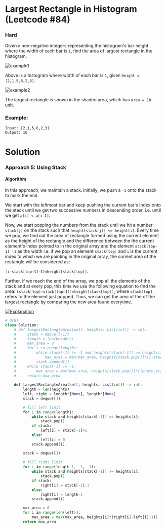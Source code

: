 Largest Rectangle in Histogram (Leetcode #84)
===============================
### Hard

Given `n` non-negative integers representing the histogram's bar height where the width of each bar is `1`, find the area of largest rectangle in the histogram.

![example1](https://assets.leetcode.com/uploads/2018/10/12/histogram.png)

Above is a histogram where width of each bar is `1`, given `height = [2,1,5,6,2,3]`.

![example2](https://assets.leetcode.com/uploads/2018/10/12/histogram_area.png)
 
The largest rectangle is shown in the shaded area, which has `area = 10` unit.

### Example:
```
Input: [2,1,5,6,2,3]
Output: 10
```

Solution
========
### Approach 5: Using Stack
#### Algorithm

In this approach, we maintain a stack. Initially, we push a `-1` onto the stack to mark the end.

We start with the leftmost bar and keep pushing the current bar's index onto the stack until we get two successive numbers in descending order,
i.e. until we get `a[i] < a[i-1]`. 

Now, we start popping the numbers from the stack until we hit a number `stack[j]` on the stack such that `height[stack[j]] <= height[i]`.
Every time we pop, we find out the area of rectangle formed using the current element as the height of the rectangle and the difference between the the current element's
index pointed to in the original array and the element `stack[top-1] -1` as the width i.e. if we pop an element `stack[top]` and `i` is the current index to which we are
pointing in the original array, the current area of the rectangle will be considered as:

`(i−stack[top−1]−1)×height[stack[top]]`.

Further, if we reach the end of the array, we pop all the elements of the stack and at every pop, this time we use the following equation to find the area:
`(stack[top]−stack[top−1])×height[stack[top]]`, where `stack[top]` refers to the element just popped. 
Thus, we can get the area of the of the largest rectangle by comparing the new area found everytime.

[![Explanation](https://img.youtube.com/vi/vcv3REtIvEo/0.jpg)](https://youtu.be/vcv3REtIvEo)

```python
# O(N)
class Solution:
    # def largestRectangleArea(self, heights: List[int]) -> int:
    #     stack = deque([-1])
    #     length = len(heights)
    #     max_area = 0
    #     for i in range(length):
    #         while stack[-1] != -1 and heights[stack[-1]] >= heights[i]:
    #             max_area = max(max_area, heights[stack.pop()]*(i-stack[-1]-1))
    #         stack.append(i)
    #     while stack[-1] != -1:
    #         max_area = max(max_area, heights[stack.pop()]*(length-stack[-1]-1))
    #     return max_area
    
    def largestRectangleArea(self, heights: List[int]) -> int:
        length = len(heights)
        left, right = length*[None], length*[None]
        stack = deque([])

        # fill left limit
        for i in range(length):
            while stack and heights[stack[-1]] >= heights[i]:
                stack.pop()
            if stack:
                left[i] = stack[-1]+1
            else:
                left[i] = 0
            stack.append(i)

        stack = deque([])
        
        # fill right limit
        for i in range(length-1, -1, -1):
            while stack and heights[stack[-1]] >= heights[i]:
                stack.pop()
            if stack:
                right[i] = stack[-1]-1
            else:
                right[i] = length-1
            stack.append(i)

        max_area = 0
        for i in range(len(left)):
            max_area = max(max_area, heights[i]*(right[i]-left[i]+1))
        return max_area 
```
